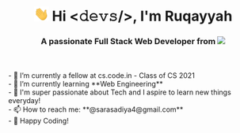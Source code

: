 
<h1 align="center"><img src="https://raw.githubusercontent.com/ABSphreak/ABSphreak/master/gifs/Hi.gif" width="30px" /> Hi <𝚍𝚎𝚟𝚜/>, I'm Ruqayyah </h1>
<h3 align="center">A passionate Full Stack Web Developer from <img src="https://icons.iconarchive.com/icons/wikipedia/flags/64/IN-India-Flag-icon.png" width="25 style="vertical-align: bottom"/>   </h3>

</br>
</br>
- 🔭 I’m currently a fellow at cs.code.in - Class of CS 2021 </br>
- 🌱 I’m currently learning **Web Engineering** </br>
- 🤩 I'm super passionate about Tech and I aspire to learn new things everyday! </br>
- 📫 How to reach me: **@sarasadiya4@gmail.com** </br>
- 🚀 Happy Coding!

